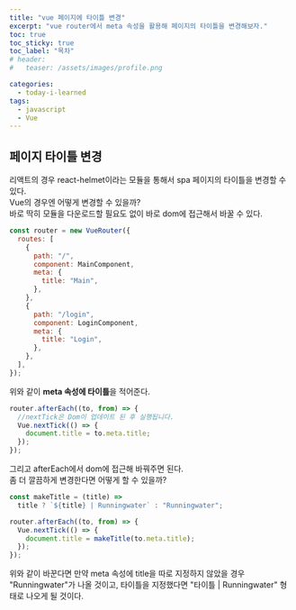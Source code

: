 ```yaml
---
title: "vue 페이지에 타이틀 변경"
excerpt: "vue router에서 meta 속성을 활용해 페이지의 타이틀을 변경해보자."
toc: true
toc_sticky: true
toc_label: "목차"
# header:
#   teaser: /assets/images/profile.png

categories:
  - today-i-learned
tags:
  - javascript
  - Vue
---
```


## 페이지 타이틀 변경

리액트의 경우 react-helmet이라는 모듈을 통해서 spa 페이지의 타이틀을 변경할 수 있다.  
Vue의 경우엔 어떻게 변경할 수 있을까?  
바로 딱히 모듈을 다운로드할 필요도 없이 바로 dom에 접근해서 바꿀 수 있다.

```js
const router = new VueRouter({
  routes: [
    {
      path: "/",
      component: MainComponent,
      meta: {
        title: "Main",
      },
    },
    {
      path: "/login",
      component: LoginComponent,
      meta: {
        title: "Login",
      },
    },
  ],
});
```

위와 같이 **meta 속성에 타이틀**을 적어준다.

```js
router.afterEach((to, from) => {
  //nextTick은 Dom이 업데이트 된 후 실행됩니다.
  Vue.nextTick(() => {
    document.title = to.meta.title;
  });
});
```

그리고 afterEach에서 dom에 접근해 바꿔주면 된다.  
좀 더 깔끔하게 변경한다면 어떻게 할 수 있을까?

```js
const makeTitle = (title) =>
  title ? `${title} | Runningwater` : "Runningwater";

router.afterEach((to, from) => {
  Vue.nextTick(() => {
    document.title = makeTitle(to.meta.title);
  });
});
```

위와 같이 바꾼다면 만약 meta 속성에 title을 따로 지정하지 않았을 경우 "Runningwater"가 나올 것이고, 타이틀을 지정했다면 "타이틀 | Runningwater" 형태로 나오게 될 것이다.
